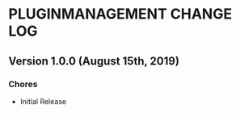 # PLUGINMANAGEMENT CHANGE LOG

## Version 1.0.0 (August 15th, 2019)

### Chores

- Initial Release

